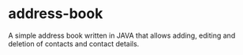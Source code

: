 # address-book
A simple address book written in JAVA that allows adding, editing and deletion of contacts and contact details.
